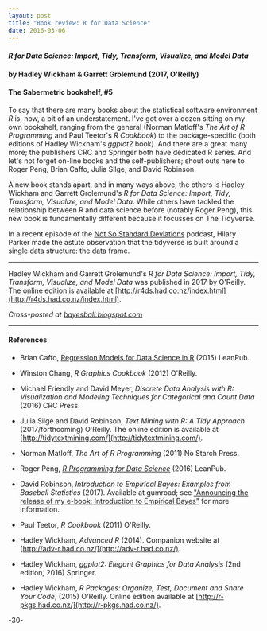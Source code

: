 ```yaml
---
layout: post
title: "Book review: R for Data Science"
date: 2016-03-06
---
```


#### _R for Data Science: Import, Tidy, Transform, Visualize, and Model Data_
#### by Hadley Wickham & Garrett Grolemund (2017, O'Reilly)

#### The Sabermetric bookshelf, #5

To say that there are many books about the statistical software environment _R_ is, now, a bit of an understatement. I've got over a dozen sitting on my own bookshelf, ranging from the general (Norman Matloff's _The Art of R Programming_ and Paul Teetor's _R Cookbook_) to the package-specific (both editions of Hadley Wickham's _ggplot2_ book). And there are a great many more; the publishers CRC and Springer both have dedicated R series. And let's not forget on-line books and the self-publishers; shout outs here to Roger Peng, Brian Caffo, Julia Silge, and David Robinson.

A new book stands apart, and in many ways above, the others is Hadley Wickham and Garrett Grolemund's  _R for Data Science: Import, Tidy, Transform, Visualize, and Model Data_. While others have tackled the relationship between R and data science before (notably Roger Peng), this new book is fundamentally different because it focusses on The Tidyverse.

In a recent episode of the [Not So Standard Deviations](https://soundcloud.com/nssd-podcast) podcast, Hilary Parker made the astute observation that the tidyverse is built around a single data structure: the data frame.


---

Hadley Wickham and Garrett Grolemund's  _R for Data Science: Import, Tidy, Transform, Visualize, and Model Data_ was published in 2017 by O'Reilly. The online edition is available at [http://r4ds.had.co.nz/index.html](http://r4ds.had.co.nz/index.html).

_Cross-posted at [bayesball.blogspot.com](bayesball.blogspot.com)_

---

#### References

* Brian Caffo, [Regression Models for Data Science in R](https://leanpub.com/regmods) (2015) LeanPub.

* Winston Chang, _R Graphics Cookbook_ (2012) O'Reilly.

* Michael Friendly and David Meyer, _Discrete Data Analysis with R: Visualization and Modeling Techniques for Categorical and Count Data_ (2016) CRC Press.

* Julia Silge and David Robinson, _Text Mining with R: A Tidy Approach_ (2017/forthcoming) O'Reilly. The online edition is available at [http://tidytextmining.com/](http://tidytextmining.com/).

* Norman Matloff, _The Art of R Programming_ (2011) No Starch Press.

* Roger Peng, [_R Programming for Data Science_](https://leanpub.com/rprogramming) (2016) LeanPub.

* David Robinson, _Introduction to Empirical Bayes: Examples from Baseball Statistics_ (2017). Available at gumroad; see ["Announcing the release of my e-book: Introduction to Empirical Bayes"](http://varianceexplained.org/r/empirical-bayes-book/) for more information.

* Paul Teetor, _R Cookbook_ (2011) O'Reilly.

* Hadley Wickham, _Advanced R_ (2014). Companion website at [http://adv-r.had.co.nz/](http://adv-r.had.co.nz/).

* Hadley Wickham, _ggplot2: Elegant Graphics for Data Analysis_ (2nd edition, 2016) Springer.

* Hadley Wickham, _R Packages: Organize, Test, Document and Share Your Code_, (2015) O'Reilly. Online edition available at [http://r-pkgs.had.co.nz/](http://r-pkgs.had.co.nz/).


-30-
